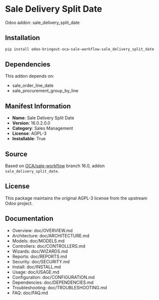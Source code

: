 # Sale Delivery Split Date

Odoo addon: sale_delivery_split_date

## Installation

```bash
pip install odoo-bringout-oca-sale-workflow-sale_delivery_split_date
```

## Dependencies

This addon depends on:
- sale_order_line_date
- sale_procurement_group_by_line

## Manifest Information

- **Name**: Sale Delivery Split Date
- **Version**: 16.0.2.0.0
- **Category**: Sales Management
- **License**: AGPL-3
- **Installable**: True

## Source

Based on [OCA/sale-workflow](https://github.com/OCA/sale-workflow) branch 16.0, addon `sale_delivery_split_date`.

## License

This package maintains the original AGPL-3 license from the upstream Odoo project.

## Documentation

- Overview: doc/OVERVIEW.md
- Architecture: doc/ARCHITECTURE.md
- Models: doc/MODELS.md
- Controllers: doc/CONTROLLERS.md
- Wizards: doc/WIZARDS.md
- Reports: doc/REPORTS.md
- Security: doc/SECURITY.md
- Install: doc/INSTALL.md
- Usage: doc/USAGE.md
- Configuration: doc/CONFIGURATION.md
- Dependencies: doc/DEPENDENCIES.md
- Troubleshooting: doc/TROUBLESHOOTING.md
- FAQ: doc/FAQ.md
